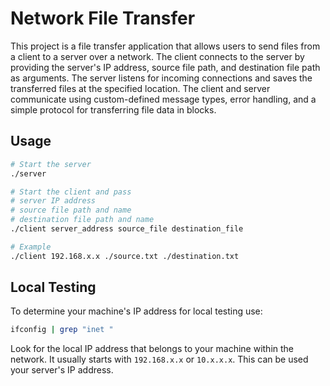 # Network File Transfer

This project is a file transfer application that allows users to send files from a client to a server over a network. The client connects to the server by providing the server's IP address, source file path, and destination file path as arguments. The server listens for incoming connections and saves the transferred files at the specified location. The client and server communicate using custom-defined message types, error handling, and a simple protocol for transferring file data in blocks.

## Usage

```bash
# Start the server
./server

# Start the client and pass
# server IP address
# source file path and name
# destination file path and name
./client server_address source_file destination_file

# Example
./client 192.168.x.x ./source.txt ./destination.txt
```

## Local Testing

To determine your machine's IP address for local testing use:

```bash
ifconfig | grep "inet "
```

Look for the local IP address that belongs to your machine within the network.
It usually starts with `192.168.x.x` or `10.x.x.x`.
This can be used your server's IP address.
